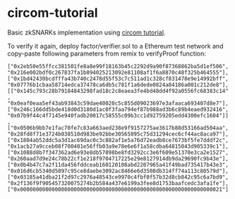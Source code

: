 # circom-tutorial

Basic zkSNARKs implementation using [circom tutorial](https://github.com/iden3/circom/blob/master/TUTORIAL.md).

To verify it again, deploy factor/verifier.sol to a Ethereum test network and copy-paste following parameters from remix to verifyProof function:

`["0x2eb50e55ffcc381501fe8a8e99f18163b45c2292d9a90f87368862ba5d1ef506", "0x216e002bdf0c267837fa1b894025213092e81108af1f6a8870c48f325b464555"],["0x1bd42430bcdfffa43b740c2478d55f53c7c511ad1c328cf831478e9e14992bff", "0x07776b1cbaa58714edca37478ca6db5c781f1a6dede0824a84186a001c212de8"],[["0x145c793c28b79184843298fad18c2c8eaea3fe4bd48dd4f92a0556fc68383c14", "0x0eaf0eaa5ef43ab93843c59dae40020c5c855d09023697e3afaaca693407d8e7"],["0x246c166dd5bde418d0d3180d1ac0f3faa794ef87b988ad3b6c89b4eaed932416", "0x07b9f44c4f7145e940fadb20017c58555c09b3cc1d92759205edd4300efc1604"]],["0x0506b9bb7e1fac70fe7c83a663aed238e9f9157275ae3617b88d53166ad504aa", "0x28fd8f71e3724b038510d983be92bbe30565095c75d31294cec6cf44ac8aca97"],["0x1804ab52ddc5a3d1ac69dac0c3c882af1e5a76d72eadb8ce7673bf5fe7dddf2c", "0x1acb27a9cceb08f700401e56ffb03a9e78e6e6f1a58cdba64815043d905339c1"],["0x1088d8b7f347362ad6e93e8db57898be8fd3292cc3e6f609e51370e3ca2e1527", "0x260aad7d9e24c78b22cf1e218f9704717225e29e8127914db9da29690fc9b43e"],["0x0b4b47c7a2f11da456fddceab160120108abd2207965a41f49bad735417b43e3", "0x016d6cb5340d5097c95ce8daebe3092ac8466e6d3508db314ff74a113c80579d"],["0x03185a41dba21f2d97c2976a48543ce9970c4fbf0f57b32d8cb842c95c6a7bd9", "0x2f136f9f905457320075274b2b584a437e6199a3fee8d1753baafcedc3afa1fe"],["0x0000000000000000000000000000000000000000000000000000000000000021"]`
